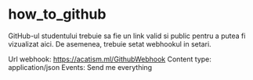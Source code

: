 # how_to_github

GitHub-ul studentului trebuie sa fie un link valid si public pentru a putea fi vizualizat aici.
De asemenea, trebuie setat webhookul in setari.

Url webhook: https://acatism.ml/GithubWebhook
Content type: application/json
Events: Send me everything
